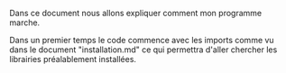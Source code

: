 Dans ce document nous allons expliquer comment mon programme marche.

Dans un premier temps le code commence avec les imports comme vu dans le document "installation.md" ce qui permettra d'aller chercher les librairies préalablement installées.
